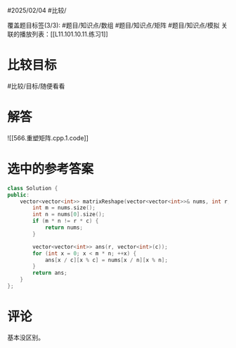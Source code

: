 #2025/02/04 #比较/

覆盖题目标签(3/3):  #题目/知识点/数组 #题目/知识点/矩阵 #题目/知识点/模拟
关联的播放列表：[[L11.101.10.11.练习1]]

# 比较目标

#比较/目标/随便看看

# 解答

![[566.重塑矩阵.cpp.1.code]]

# 选中的参考答案

``` cpp
class Solution {
public:
    vector<vector<int>> matrixReshape(vector<vector<int>>& nums, int r, int c) {
        int m = nums.size();
        int n = nums[0].size();
        if (m * n != r * c) {
            return nums;
        }

        vector<vector<int>> ans(r, vector<int>(c));
        for (int x = 0; x < m * n; ++x) {
            ans[x / c][x % c] = nums[x / n][x % n];
        }
        return ans;
    }
};
```

# 评论

基本没区别。